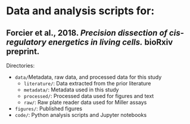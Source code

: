 # Data and analysis scripts for:
## Forcier et al., 2018. *Precision dissection of cis-regulatory energetics in living cells.* bioRxiv preprint.

Directories:

* ``data/``Metadata, raw data, and processed data for this study
  * ``literature/``: Data extracted from the prior literature
  * ``metadata/``: Metadata used in this study
  * ``processed/``: Processed data used for figures and text
  * ``raw/``: Raw plate reader data used for Miller assays
* ``figures/``: Published figures
* ``code/``: Python analysis scripts and Jupyter notebooks
